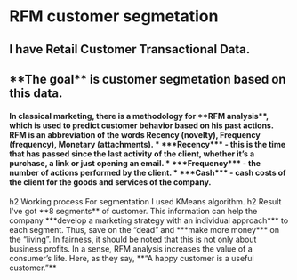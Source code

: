 <h1> RFM customer segmetation </h1>
<h2> I have Retail Customer Transactional Data. </h2>
<h2> **The goal** is customer segmetation based on this data. </h2>
<h4> In classical marketing, there is a methodology for **RFM analysis**, which is used to predict customer behavior based on his past actions. RFM is an abbreviation of the words Recency (novelty), Frequency (frequency), Monetary (attachments).
* ***Recency*** - this is the time that has passed since the last activity of the client, whether it’s a purchase, a link or just opening an email.
* ***Frequency*** - the number of actions performed by the client.
* ***Cash*** - cash costs of the client for the goods and services of the company.</h4>
h2 Working process 
For segmentation I used KMeans algorithm.
h2 Result
I've got **8 segments** of customer. This information can help the company ***develop a marketing strategy with an individual approach*** to each segment. Thus, save on the “dead” and ***make more money*** on the “living”.
In fairness, it should be noted that this is not only about business profits. In a sense, RFM analysis increases the value of a consumer’s life. Here, as they say, 
**“A happy customer is a useful customer.”**
